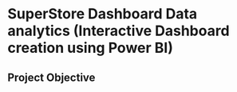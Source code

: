 # SuperStore Dashboard Data analytics (Interactive Dashboard creation using Power BI)
## Project Objective
